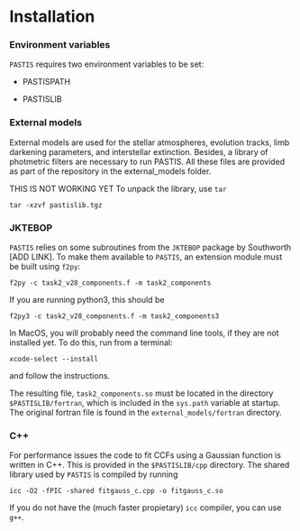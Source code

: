 # Installation

### Environment variables
``PASTIS`` requires two environment variables to be set:

- PASTISPATH

- PASTISLIB

### External models
External models are used for the stellar atmospheres, evolution tracks, limb darkening parameters, and interstellar extinction. Besides, a library of photmetric filters are necessary to run PASTIS. All these files are provided as part of the repository in the external_models folder.

THIS IS NOT WORKING YET
To unpack the library, use ``tar``
```
tar -xzvf pastislib.tgz
```

### JKTEBOP
``PASTIS`` relies on some subroutines from the ``JKTEBOP`` package by Southworth [ADD LINK].
To make them available to ``PASTIS``, an extension module must be built using ``f2py``:
```
f2py -c task2_v28_components.f -m task2_components
```

If you are running python3, this should be
```
f2py3 -c task2_v28_components.f -m task2_components3
```

In MacOS, you will probably need the command line tools, if they are not installed yet. To do this, run from a terminal:
```
xcode-select --install
```
and follow the instructions.

The resulting file, ``task2_components.so`` must be located in the directory ``$PASTISLIB/fortran``, which is included in the ``sys.path`` variable at startup.
The original fortran file is found in the ``external_models/fortran`` directory.

### C++ 
For performance issues the code to fit CCFs using a Gaussian function is written in C++. This is provided in the ``$PASTISLIB/cpp`` directory. The shared library used by ``PASTIS`` is compiled by running

```
icc -O2 -fPIC -shared fitgauss_c.cpp -o fitgauss_c.so
```

If you do not have the (much faster propietary) ``icc`` compiler, you can use ``g++``.
